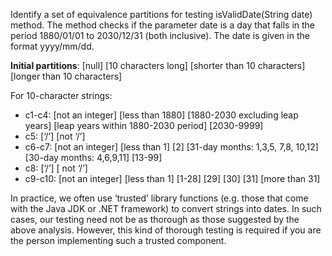 <panel header=":lock::key: isValidDate :two:">
<question has-input="true">

Identify a set of equivalence partitions for testing isValidDate(String date) method. The method checks if the parameter date is a day that falls in the period 1880/01/01 to 2030/12/31 (both inclusive). The date is given in the format yyyy/mm/dd.  

<div slot="answer">

**Initial partitions**: [null] [10 characters long] [shorter than 10 characters] [longer than 10 characters]

For 10-character strings:

* c1-c4: [not an integer] [less than 1880] [1880-2030 excluding leap years] [leap years within 1880-2030 period] [2030-9999]
* c5: [‘/’] [not ‘/’]
* c6-c7: [not an integer] [less than 1] [2] [31-day months: 1,3,5, 7,8, 10,12] [30-day months: 4,6,9,11] [13-99]
* c8: [‘/’] [ not ‘/’]
* c9-c10: [not an integer] [less than 1] [1-28] [29] [30] [31] [more than 31]

In practice, we often use ‘trusted’ library functions (e.g. those that come with the Java JDK or .NET framework) to convert strings into dates. In such cases, our testing need not be as thorough as those suggested by the above analysis. However, this kind of thorough testing is required if you are the person implementing such a trusted component.

</div>
</question>
</panel>
